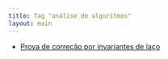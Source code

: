 ```yaml
---
title: Tag "análise de algoritmos"
layout: main
---
```


* [Prova de correção por invariantes de laço](/./teaching/algorithms/loop-invariant)
